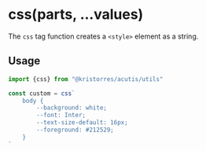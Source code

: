 css(parts, ...values)
=====================

The `css` tag function creates a `<style>` element as a string.

Usage
-----

```javascript
import {css} from "@kristorres/acutis/utils"

const custom = css`
    body {
        --background: white;
        --font: Inter;
        --text-size-default: 16px;
        --foreground: #212529;
    }
`
```
